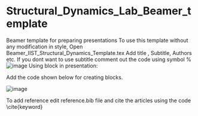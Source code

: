 # Structural_Dynamics_Lab_Beamer_template
Beamer template for preparing presentations
To use this template without any modification in style, Open Beamer_IIST_Structural_Dynamics_Template.tex
Add title , Subtitle, Authors etc. 
If you dont want to use subtitle comment out the code using symbol  %
![image](https://github.com/AKHIL-S-L/Structural_Dynamics_Lab_Beamer_template/assets/102666462/b6fb9549-363a-4025-a2c5-aff0efbd1bc6)
Using block in presentation:

Add the  code shown below for creating blocks.

![image](https://github.com/AKHIL-S-L/Structural_Dynamics_Lab_Beamer_template/assets/102666462/78749daf-84c4-4a3a-86a2-6fec043185e7)



To add reference edit reference.bib file and cite the articles using the code \cite{keyword}
